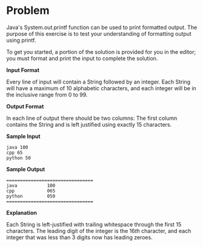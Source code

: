 # Problem

Java's System.out.printf function can be used to print formatted output. The purpose of this exercise is to test your understanding of formatting output using printf.

To get you started, a portion of the solution is provided for you in the editor; you must format and print the input to complete the solution.

**Input Format**

Every line of input will contain a String followed by an integer.
Each String will have a maximum of 10  alphabetic characters, and each integer will be in the inclusive range from 0 to 99.

**Output Format**

In each line of output there should be two columns:
The first column contains the String and is left justified using exactly 15 characters.

**Sample Input**

```
java 100
cpp 65
python 50
```

**Sample Output**

```
================================
java           100 
cpp            065 
python         050 
================================
```

**Explanation**

Each String is left-justified with trailing whitespace through the first 15 characters. The leading digit of the integer is the 16*th*  character, and each integer that was less than 3 digits now has leading zeroes.

